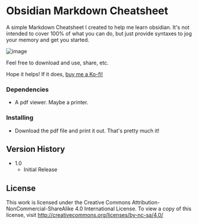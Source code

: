 
# Obsidian Markdown Cheatsheet

A simple Markdown Cheatsheet I created to help me learn obsidian. It's not intended to cover 100% of what you can do, but just provide syntaxes to jog your memory and get you started.

![image](https://github.com/user-attachments/assets/91b3caa0-877a-43e6-9154-18de2abc15e4)


Feel free to download and use, share, etc.

Hope it helps! If it does, [buy me a Ko-fi!](https://ko-fi.com/swenlarsen)

### Dependencies

* A pdf viewer. Maybe a printer.

### Installing

* Download the pdf file and print it out. That's pretty much it!

## Version History

* 1.0
    * Initial Release

## License

This work is licensed under the Creative Commons Attribution-NonCommercial-ShareAlike 4.0 International License.
To view a copy of this license, visit http://creativecommons.org/licenses/by-nc-sa/4.0/


